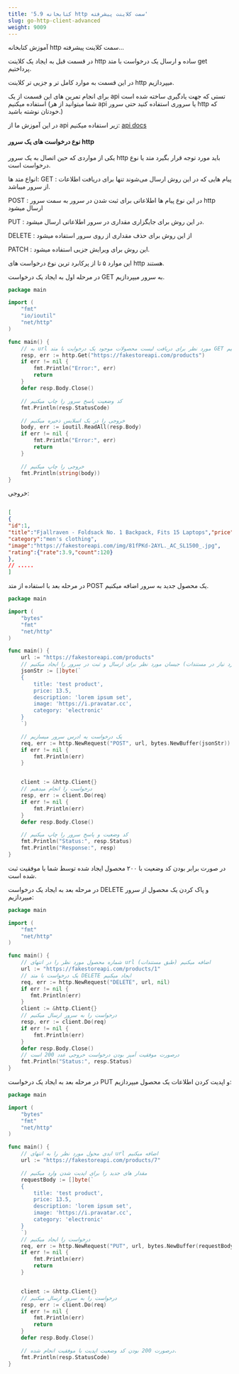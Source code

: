 ```yaml
---
title: '5.9 کتابخانه http سمت کلاینت پیشرفته'
slug: go-http-client-advanced
weight: 9009
---
```


آموزش کتابخانه http سمت کلاینت پیشرفته...

در قسمت قبل به ایجاد یک کلاینت http ساده و ارسال یک درخواست با متد get پرداختیم.

در این قسمت به موارد کامل تر و جزیی تر کلاینت http میپردازیم.

برای انجام تمرین های این قسمت از یک api تستی که جهت یادگیری ساخته شده است استفاده میکنیم (شما میتوانید از هر api یا سروری استفاده کنید حتی سرور http که خودتان نوشته باشید.)


در این آموزش ما از api زیر استفاده میکنیم:
[api docs](https://fakestoreapi.com/docs)

#### نوع درخواست های یک سرور http 
یکی از مواردی که حین اتصال به یک سرور http باید مورد توجه قرار بگیرد متد یا نوع درخواست است.

انواع متد ها:
GET : پیام هایی که در این روش ارسال می‌شوند تنها برای دریافت اطلاعات از سرور میباشد.

POST : در این نوع پیام ها اطلاعاتی برای ثبت شدن در سرور به سمت سرور http ارسال میشود

PUT : در این روش برای جایگزاری مقداری در سرور اطلاعاتی ارسال میشود.

DELETE : از این روش برای حذف مقداری از روی سرور استفاده میشود

PATCH : این روش برای ویرایش جزیی استفاده میشود.

این موارد ۵ تا از پرکابرد ترین نوع درخواست های http هستند.


در مرحله اول به ایجاد یک درخواست GET به سرور میپردازیم.

```go
package main

import (
	"fmt"
	"io/ioutil"
	"net/http"
)

func main() {
    // به url مورد نظر برای دریافت لیست محصولات موجود یک درخوایت با متد GET ایجاد میکنیم
    resp, err := http.Get("https://fakestoreapi.com/products")
    if err != nil {
        fmt.Println("Error:", err)
        return
    }
    defer resp.Body.Close()

    // کد وضعیت پاسخ سرور را چاپ میکنیم
    fmt.Println(resp.StatusCode)

    // خروجی را در یک اسلایس ذخیره میکنیم
    body, err := ioutil.ReadAll(resp.Body)
    if err != nil {
        fmt.Println("Error:", err)
        return
    }

    // خروجی را چاپ میکنیم
    fmt.Println(string(body))
}
```

خروجی:


```json

[
{
"id":1,
"title":"Fjallraven - Foldsack No. 1 Backpack, Fits 15 Laptops","price":109.95,"description":"Your perfect pack for everyday use and walks in the forest. Stash your laptop (up to 15 inches) in the padded sleeve, your everyday",
"category":"men's clothing",
"image":"https://fakestoreapi.com/img/81fPKd-2AYL._AC_SL1500_.jpg",
"rating":{"rate":3.9,"count":120}
},
// .....
]

```

در مرحله بعد با استفاده از متد POST یک محصول جدید به سرور اضافه میکنیم.
```go
package main

import (
    "bytes"
    "fmt"
    "net/http"
)

func main() {
    url := "https://fakestoreapi.com/products"
    // جیسان مورد نظر برای ارسال و ثبت در سرور را ایجاد میکنیم (مقادیر مورد نیاز در مستندات api ذکر میشود)
    jsonStr := []byte(`
	{
		title: 'test product',
		price: 13.5,
		description: 'lorem ipsum set',
		image: 'https://i.pravatar.cc',
		category: 'electronic'
	}
	`)

    // یک درخواست یه ادرس سرور میسازیم
    req, err := http.NewRequest("POST", url, bytes.NewBuffer(jsonStr))
    if err != nil {
        fmt.Println(err)
    }


    client := &http.Client{}
    // درخواست را انجام میدهیم
    resp, err := client.Do(req)
    if err != nil {
        fmt.Println(err)
    }
    defer resp.Body.Close()

    // کد وضعیت و پاسخ سرور را چاپ میکنیم
    fmt.Println("Status:", resp.Status)
    fmt.Println("Response:", resp)
}

```

در صورت برابر بودن کد وضعیت با ۲۰۰ محصول ایجاد شده توسط شما با موفقیت ثبت شده است.


در مرحله بعد به ایجاد یک درخواست DELETE و پاک کردن یک محصول از سرور میپردازیم:

```go
package main

import (
    "fmt"
    "net/http"
)

func main() {
    // شماره محصول مورد نظر را در انتهای url اضافه میکنیم (طبق مستندات)
    url := "https://fakestoreapi.com/products/1"
    // یک درخواست با متد DELETE ایجاد میکنیم
    req, err := http.NewRequest("DELETE", url, nil)
    if err != nil {
       fmt.Println(err)
    }
    client := &http.Client{}
    // درخواست را به سرور ارسال میکنیم
    resp, err := client.Do(req)
    if err != nil {
        fmt.Println(err)
    }
    defer resp.Body.Close()
    // درصورت موفقیت آمیز بودن درخواست خروجی عدد 200 است
    fmt.Println("Status:", resp.Status)
}
```

در مرحله بعد به ایجاد یک درخواست PUT و اپدیت کردن اطلاعات یک محصول میپردازیم:

```go
package main

import (
	"bytes"
	"fmt"
	"net/http"
)

func main() {
    // ایدی محول مورد نظر را به انتهای url اضافه میکنیم
    url := "https://fakestoreapi.com/products/7"

    // مقدار های جدید را برای اپدیت شدن وارد میکنیم
    requestBody := []byte(`
	{
		title: 'test product',
		price: 13.5,
		description: 'lorem ipsum set',
		image: 'https://i.pravatar.cc',
		category: 'electronic'
	}
	`)
 ‍‍   // درخواست را ایجاد میکنیم
    req, err := http.NewRequest("PUT", url, bytes.NewBuffer(requestBody))
    if err != nil {
        fmt.Println(err)
        return
    }


    client := &http.Client{}
    // درخواست را به سرور ارسال میکنیم
    resp, err := client.Do(req)
    if err != nil {
        fmt.Println(err)
        return
    }
    defer resp.Body.Close()

    // درصورت 200 بودن کد وضعیت اپدیت با موفقیت انجام شده.
    fmt.Println(resp.StatusCode)
}

```
